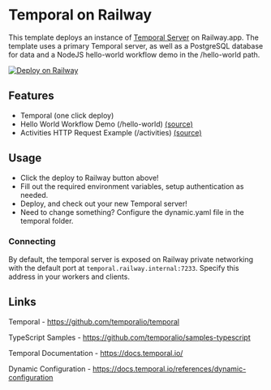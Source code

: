 # Temporal on Railway
This template deploys an instance of [Temporal Server]([https://www.rabbitmq.com/](https://github.com/temporalio/temporal)) on Railway.app. The template uses a primary Temporal server, as well as a PostgreSQL database for data and a NodeJS hello-world workflow demo in the /hello-world path.

[![Deploy on Railway](https://railway.app/button.svg)](https://railway.app/template/AhDDtZ?referralCode=IQhE0B)
## Features
- Temporal (one click deploy)
- Hello World Workflow Demo (/hello-world) [(source)](https://github.com/temporalio/samples-typescript/tree/main/hello-world)
- Activities HTTP Request Example (/activities) [(source)](https://github.com/temporalio/samples-typescript/tree/main/activities-examples)
## Usage
- Click the deploy to Railway button above!
- Fill out the required environment variables, setup authentication as needed.
- Deploy, and check out your new Temporal server!
- Need to change something? Configure the dynamic.yaml file in the temporal folder.

### Connecting
By default, the temporal server is exposed on Railway private networking with the default port at `temporal.railway.internal:7233`. Specify this address in your workers and clients.
## Links
Temporal - https://github.com/temporalio/temporal

TypeScript Samples - https://github.com/temporalio/samples-typescript

Temporal Documentation - https://docs.temporal.io/

Dynamic Configuration - https://docs.temporal.io/references/dynamic-configuration